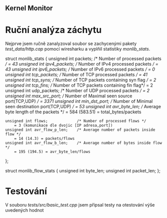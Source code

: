 ## Kernel Monitor

# Ruční analýza záchytu

Nejprve jsem ručně zanalyzoval soubor se zachycenými pakety *test_data/http.cap* pomocí wiresharku a vyplňil statistiky *monlib_stats*.

struct monlib_stats {
    unsigned int packets;           /* Number of processed packets */
        = 43
    unsigned int ipv4_packets;      /* Number of IPv4 processed packets */
        = 43
    unsigned int ipv6_packets;      /* Number of IPv6 processed packets */
        = 0
    unsigned int tcp_packets;       /* Number of TCP processed packets */
        = 41
    unsigned int tcp_syns;          /* Number of TCP packets containing syn flag */
        = 2
    unsigned int tcp_fins;          /* Number of TCP packets containing fin flag*/
        = 2
    unsigned int udp_packets;       /* Number of UDP processed packets */
        = 2
    unsigned int max_src_port;      /* Number of Maximal seen source port(TCP,UDP) */
        = 3371
    unsigned int min_dst_port;      /* Number of Minimal seen destination port(TCP,UDP) */
        = 53
    unsigned int avr_byte_len;      /* Average byte length of the packets */
        = 584 (583.51)  = total_bytes/packets

    unsigned int flows;             /* Number of processed flows */
        = 3 (komunikace dle dvojic [IP adresa,port])
    unsigned int avr_flow_p_len;    /* Average number of packets inside flow */
        = 14 (14.3) = packets/flows
    unsigned int avr_flow_b_len;    /* Average number of bytes inside flow  */
        = 195 (194.5) = avr_byte_len/flows
};

struct monlib_flow_stats {
    unsigned int byte_len;
    unsigned int packet_len;
};

# Testování

V souboru *tests/src/basic_test.cpp* 
jsem připsal testy na otestování výše uvedených hodnot